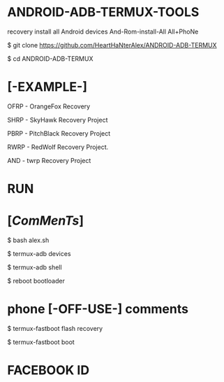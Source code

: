 #  ANDROID-ADB-TERMUX-TOOLS

recovery install all Android devices 
         And-Rom-install-All
              All+PhoNe

      





$ git clone https://github.com/HeartHaNterAlex/ANDROID-ADB-TERMUX

$ cd ANDROID-ADB-TERMUX




# [-EXAMPLE-]

OFRP - OrangeFox Recovery 

SHRP - SkyHawk Recovery Project

PBRP - PitchBlack Recovery Project

RWRP - RedWolf Recovery Project.

AND  - twrp Recovery Project


# RUN

# [_ComMenTs_]

$ bash alex.sh 

$ termux-adb devices

$ termux-adb shell

$ reboot bootloader



# phone [-OFF-USE-] comments 


$ termux-fastboot flash recovery    

$ termux-fastboot boot


# FACEBOOK ID 
